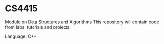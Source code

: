 # CS4415

Module on Data Structures and Algorithms
This repository will contain code from labs, tutorials and projects.

Language: C++
